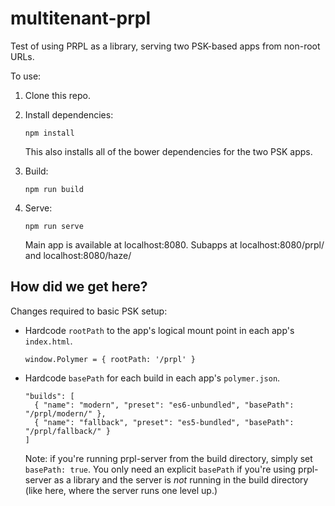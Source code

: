 # multitenant-prpl

Test of using PRPL as a library, serving two PSK-based apps from non-root URLs.

To use:

1.  Clone this repo.
2.  Install dependencies:

        npm install

    This also installs all of the bower dependencies for the two PSK apps.

3.  Build:

        npm run build

4.  Serve:

        npm run serve

    Main app is available at localhost:8080. Subapps at localhost:8080/prpl/ and localhost:8080/haze/

## How did we get here?

Changes required to basic PSK setup:

-   Hardcode `rootPath` to the app's logical mount point in each app's `index.html`.

        window.Polymer = { rootPath: '/prpl' }

-   Hardcode `basePath` for each build in each app's `polymer.json`.

        "builds": [
          { "name": "modern", "preset": "es6-unbundled", "basePath": "/prpl/modern/" },
          { "name": "fallback", "preset": "es5-bundled", "basePath": "/prpl/fallback/" }
        ]

    Note: if you're running prpl-server from the build directory, simply set 
    `basePath: true`. You only need an explicit `basePath` if you're using prpl-server
    as a library and the server is _not_ running in the build directory (like here, where 
    the server runs one level up.)
